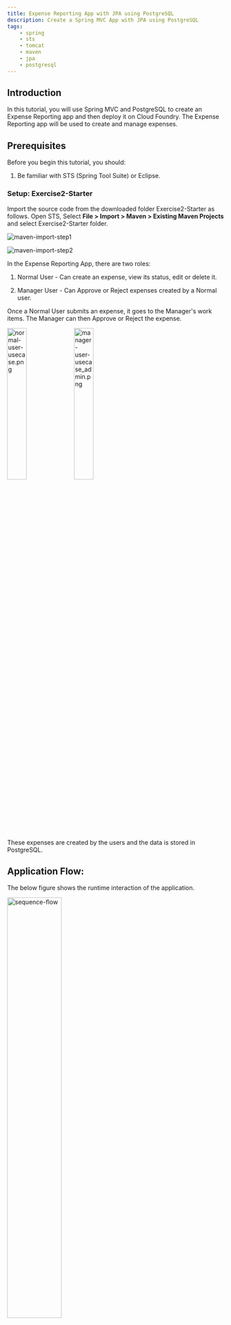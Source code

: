 ```yaml
---
title: Expense Reporting App with JPA using PostgreSQL
description: Create a Spring MVC App with JPA using PostgreSQL
tags:
    - spring
    - sts
    - tomcat
    - maven
    - jpa
    - postgresql
---
```


## Introduction
In this tutorial, you will use Spring MVC and PostgreSQL to create an Expense Reporting app and then deploy it on Cloud Foundry.
The Expense Reporting app will be used to create and manage expenses.

## Prerequisites
Before you begin this tutorial, you should:

1.  Be familiar with STS (Spring Tool Suite) or Eclipse.

### Setup: Exercise2-Starter
Import the source code from the downloaded folder Exercise2-Starter as follows. Open STS, Select **File > Import > Maven > Existing Maven Projects** and select Exercise2-Starter folder.

  ![maven-import-step1](/images/spring_tutorial/import-maven-project-step1.png)

  ![maven-import-step2](/images/spring_tutorial/import-maven-project-step2.png)

In the Expense Reporting App, there are two roles:

1.   Normal User - Can create an expense, view its status, edit or delete it.

2.   Manager User -  Can Approve or Reject expenses created by a Normal user.

Once a Normal User submits an expense, it goes to the Manager's work items. The Manager can then Approve or Reject the expense.

<img src="/images/spring_tutorial/normal-user-usecase.png" alt="normal-user-usecase.png" width="30%">

<img src="/images/spring_tutorial/manager-user-use-case.png" alt="manager-user-usecase_admin.png" width="30%">

These expenses are created by the users and the data
is stored in PostgreSQL.

## Application Flow:
The below figure shows the runtime interaction of the application.

<img src="/images/spring_tutorial/sequence-flow.png" alt="sequence-flow" width="50%">


1.  User logs in to the Expense Reporting system.

2.  User details are verified in database.

3.  User creates or deletes or updates an expense.

4.  The expense goes to the ExpenseSevice where JPA will persist or delete or update its state in the database.

*Note:*
: Before building the application, make sure you add Entities, Services, Controllers,
    Application Configuration classes and Views.

## **Step 1:** Adding Entities
The `@Entity` annotation indicates that the JavaBean is a persistent entity. Typically, an entity represents a table in a relational database, and each entity instance corresponds to a row in that table. The persistent state of an entity is represented through either persistent fields or persistent properties. These fields or properties use object-relational mapping annotations to map the entities and entity relationships to the relational data in the underlying data store.

By default, JPA takes a class name as a table name. If you want to store it under a different table name, then provide the `@Table` annotation with the name property. Create a package for entities as `com.springsource.html5expense.model` and add the following entities `Expense`, `User`, `Role`, `State`.
```java
@Entity
@Table(name = "EXPENSE")
public class Expense {

    @Id
    @GeneratedValue
    private Long id;

    private String description;

    private Double amount;

    @Enumerated(EnumType.STRING)
    private State state = State.NEW;

    private Date expenseDate;

    private User user;

    @OneToOne
    private ExpenseType expenseType;
}
```

The `@Id` annotation specifies the primary key of the entity and the `@GeneratedValue` annotation tells JPA that the value in that field should map to the primary key and that the primary key should use an auto-incrementing value strategy. The `@OneToOne` annotation defines a single-valued association to another entity that has one-to-one multiplicity.

You can get the Entity classes [here](/frameworks/java/spring/tutorials/springmvc-jpa-postgres/code/entities.html).

## **Step 2:** Adding Services
`@Service` specifies a special component that provides the business services through interface. This annotation serves as a specialization of `@Component`, allowing for implementation classes to be autodetected through classpath scanning.

```java
public interface ExpenseService {
    Long createExpense(String description, ExpenseType expenseType, Date expenseDate,
               Double amount, User user);

    Expense getExpense(Long expenseId);

    List<Expense> getAllExpenses();

    List<Expense> getExpensesByUser(User user);

    List<Expense> getPendingExpensesList();

    List<Expense> getApprovedAndRejectedExpensesList();

    Expense changeExpenseStatus(Long expenseId, String state);

    void deleteExpense(Long expenseId);

    void updateExpense(Expense expense);
}
```
These are the business methods to:

+ Create, Update or Delete an Expense.

+ Get pending expenses for a user. Get all the expenses for a user.

+ Update an expense's status.

* Create a package for service interfaces as `com.springsource.html5expense.services` and add `ExpenseService`, `ExpenseTypeService`, `UserService` and `RoleService` interfaces which define the business methods.
You can get the service interfaces [here](/frameworks/java/spring/tutorials/springmvc-jpa-postgres/code/services.html).

* Add the following service implementation classes `JpaExpenseService`, `JpaExpenseTypeService`,
`JpaRoleService` and `JpaUserService` in `com.springsource.html5expense.services` package. The EntityManager has been autowired. The `@Autowired` annotation is auto wire the bean by matching data type. It is associated with a persistence context. A persistence context is a set of entity instances in which for any persistent entity identity there is a unique entity instance. Within the persistence context, the entity instances and their lifecycle are managed. The EntityManager API is used to create and remove persistent entity instances, to find entities by their primary key, and to query over entities. @PersistenceContext uses the EntityManagerFactory to create an EntityManager instance. We have marked createExpense method with @Transactional annotation, this will ensure that the method is running in transaction.

```java
@Service
public class JpaExpenseService implements ExpenseService {

    private EntityManager entityManager;

    public EntityManager getEntityManager() {
        return entityManager;
    }

    @PersistenceContext
    public void setEntityManager(EntityManager entityManager) {
        this.entityManager = entityManager;
    }

    @Transactional
    public Long createExpense(String description, ExpenseType expenseType, Date expenseDate,
            Double amount, User user) {
        Expense expense = new Expense(description, expenseType, expenseDate, amount, user);
        entityManager.persist(expense);
        return expense.getId();
    }

    @Transactional
    public Expense getExpense(Long expenseId) {
        return entityManager.find(Expense.class, expenseId);
    }
}
```
You can get the service implementation classes [here](/frameworks/java/spring/tutorials/springmvc-jpa-postgres/code/services-implementation.html).

Once you have added service implementation classes, ensure you aren't getting errors.

## **Step 3:** Adding the controller
The Controller is responsible for mapping requests. The `@RequestMapping` annotation is used to map requests onto specific handler methods. The following table explains the urls which we used in ExpenseReport application.

<table class="spring-tutorial-index-table">
    <thead>
            <tr>
                <th>No</th>
                <th>HTTP Method</th>
                <th>URL Pattern</th>
                <th>Purpose</th>
            </tr>
    </thead>
    <tbody>
            <tr>
                <td>1</td>
                <td>GET</td>
                <td>/expenses</td>
                <td>Get all the expenses for the user</td>
            </tr>
            <tr>
                <td>2</td>
                <td>POST</td>
                <td>/expenses</td>
                <td>Create a new expense</td>
            </tr>
            <tr>
                <td>3</td>
                <td>GET</td>
                <td>/expenses/{id}</td>
                <td>Return an expense whose expenseid is passed</td>
            </tr>
            <tr>
                <td>4</td>
                <td>PUT</td>
                <td>/expenses/{id}</td>
                <td>Update an expense whose expenseid is passed</td>
            </tr>
            <tr>
                <td>5</td>
                <td>DELETE</td>
                <td>/expenses/{id}</td>
                <td>Delete an expense whose expenseid is passed</td>
            </tr>
    </tbody>
</table>

Create a package for Controllers as `com.springsource.html5expense.controllers` and add the following class: `ExpenseController`. The below method is used in ExpenseController to create a new expense. The `@ResponseBody` annotation indicates that this method return value should be bound to the web response body. We have added Jackson JSON marshaling library dependency in our project. Spring MVC detects this at startup and registers a `MappingJacksonHttpMessageConverter`, which will convert any java.lang.Objects to Strings.
```java
@ResponseBody
@RequestMapping(value = "/expenses", method = RequestMethod.POST)
@ResponseStatus(value = HttpStatus.CREATED)
public Long createNewExpense(@RequestParam("description")String description
    , @RequestParam("amount")Double amount, @RequestParam("expenseTypeId")Long expenseTypeVal) {
    ExpenseType expenseType = expenseTypeService.getExpenseTypeById(expenseTypeVal);
    User user = getUser();
    Long expenseId = expenseService.createExpense(description, expenseType, new Date(),
            amount, user);
    return expenseId;
}
```
In the method below we have used `ModelMap`. It is a place where you can store key/value pairs to be used by the view in rendering a response.  It is through this context that you request specific information in the response.

```java
@RequestMapping(value = "/", method = RequestMethod.GET)
public String getExpenses(ModelMap model) {
     List<ExpenseType> expenseTypeList = expenseTypeService.getAllExpenseType();
     model.addAttribute("expenseTypeList", expenseTypeList);
     model.addAttribute("user", getUser());
     return "expensereports";
}
```
 In our controller, we have gathered some data about the expense types and made them available in the ModelMap using the autowired ExpenseTypeService reference. We can also use HTTP request to store key/values pair of data. To use HttpServletRequest, simply add another argument of type HttpServletRequest.

 Since html only supports two methods: POST and GET. To use DELETE and PUT method add `HiddenHttpMethodFilter` in web.xml. Now use Spring form tag with method as `delete` or use Ajax. It inspects the request and looks for a request parameter(usually called `_method`) that informs how it’s to transform the request.

```xml
<filter>
    <filter-name>hiddenHttpMethodFilter</filter-name>
    <filter-class>org.springframework.web.filter.HiddenHttpMethodFilter</filter-class>
</filter>
<filter-mapping>
    <filter-name>hiddenHttpMethodFilter</filter-name>
    <url-pattern>/</url-pattern>
    <servlet-name>appServlet</servlet-name>
</filter-mapping>
```

 You can get the controller class code [here](/frameworks/java/spring/tutorials/springmvc-jpa-postgres/code/controllers.html).


## **Step 4:** Configuring the ExpenseReport application
In order to work with data from a PostgreSQL database, we need to obtain a connection to the database in order to define the dataSource bean. If your PostgreSQL server requires authentication, put the username and password of your PostgreSQL server in dataSource bean. Define an interface `DataSourceConfiguration` in `com.springsource.html5expense.config` package to get `dataSource`. Now implement this interface for your local datasource as `LocalDataSourceConfiguration` and use `@Profile("local")` annoation.

```java
@Configuration
@Profile("local")
@PropertySource("/db.properties")
public class LocalDataSourceConfiguration implements DataSourceConfiguration {

    @Autowired
    private PropertyResolver propertyResolver;

    @Bean
    public DataSource dataSource() {
        SimpleDriverDataSource dataSource = new SimpleDriverDataSource();
        dataSource.setUrl(String.format("jdbc:postgresql://%s:%s/%s",
                 propertyResolver.getProperty("postgres.host"),
                 propertyResolver.getProperty("postgres.port"),
                 propertyResolver.getProperty("postgres.db.name")));
        dataSource.setDriverClass(org.postgresql.Driver.class);
        dataSource.setUsername(propertyResolver.getProperty("postgres.username"));
        dataSource.setPassword(propertyResolver.getProperty("postgres.password"));
        return dataSource;
    }
}
```
 Now implement `DataSourceConfiguration` for Cloud Foundry datasource as `CloudDataSourceConfiguration` and use `@Profile("cloud")` annoation. To use the Cloud Foundry API add the following dependency in your `pom.xml`.
```xml
<dependency>
   <groupId>org.cloudfoundry</groupId>
   <artifactId>cloudfoundry-runtime</artifactId>
   <version>0.8.2</version>
</dependency>
```

```java
@Configuration
@Profile("cloud")
public class CloudDataSourceConfiguration implements DataSourceConfiguration {

    private CloudEnvironment cloudEnvironment = new CloudEnvironment();

    @Bean
    public DataSource dataSource() {
        Collection<RdbmsServiceInfo> psqlServiceInfo = cloudEnvironment.
                                   getServiceInfos(RdbmsServiceInfo.class);
        RdbmsServiceCreator dataSourceCreator = new RdbmsServiceCreator();
        return dataSourceCreator.createService(psqlServiceInfo.iterator().next());
    }
}
```

 Now we have declared two datasources, one for local environment and another one for Cloud Foundry environment. To avoid switching back from one database to another database, we can make selected profile as active. Based on the active profile only that particular bean should be created. We can select the profiles active based on the environment, create a class called `ExpenseReportAppContextInitializer` in `com.springsource.html5expense.web` and implement `ApplicationContextInitializer`. The ApplicationContextInitializer is used to set active profiles and register custom property sources.

```java
public class ExpenseReportAppContextInitializer implements
        ApplicationContextInitializer<AnnotationConfigWebApplicationContext> {

    private CloudEnvironment cloudEnvironment = new CloudEnvironment();

    private boolean isCloudFoundry() {
        return cloudEnvironment.isCloudFoundry();
    }

    @Override
    public void initialize(AnnotationConfigWebApplicationContext applicationContext) {
        String profile = "local";
        if (isCloudFoundry()) {
            profile = "cloud";
        }
        applicationContext.getEnvironment().setActiveProfiles(profile);
        applicationContext.refresh();
    }
}
```

The application needs to be configured in order to make it ready to deploy. Add the following classes: `ComponentConfig`, `WebConfig` in `com.springsource.html5expense.config` package. The ComponentConfig class has been marked with `@Configuration` annotation to configure beans. This is an alternative to XML configuration for bean definition. We can pass this class as an argument to Spring container as a source for bean creation.
```java
@Configuration
@EnableTransactionManagement
@ComponentScan(basePackageClasses = {JpaExpenseService.class,
        ExpenseController.class, Expense.class })
public class ComponentConfig {

    @Autowired private DataSourceConfiguration dataSourceConfiguration;

    @Bean
    public LocalContainerEntityManagerFactoryBean entityManagerFactory() {
        LocalContainerEntityManagerFactoryBean emfb =
                     new LocalContainerEntityManagerFactoryBean();
        emfb.setJpaVendorAdapter(jpaAdapter());
        emfb.setDataSource(dataSourceConfiguration.dataSource());
        emfb.setJpaPropertyMap(jpaPropertyMap());
        emfb.setJpaDialect(new HibernateJpaDialect());
        emfb.setPackagesToScan(new String[]{Expense.class.getPackage().getName()});
        return emfb;
    }

    @Bean
    public JpaVendorAdapter jpaAdapter() {
        HibernateJpaVendorAdapter hibernateJpaVendorAdapter = new HibernateJpaVendorAdapter();
        hibernateJpaVendorAdapter.setShowSql(true);
        hibernateJpaVendorAdapter.setDatabase(Database.POSTGRESQL);
        hibernateJpaVendorAdapter.setShowSql(true);
        hibernateJpaVendorAdapter.setGenerateDdl(true);
        return hibernateJpaVendorAdapter;
    }

    public Map<String, String> jpaPropertyMap() {
        Map<String, String> map = new HashMap<String, String>();
        map.put(org.hibernate.cfg.Environment.HBM2DDL_AUTO, "create");
        map.put(org.hibernate.cfg.Environment.HBM2DDL_IMPORT_FILES, "import.sql");
        map.put("hibernate.c3p0.min_size", "5");
        map.put("hibernate.c3p0.max_size", "20");
        map.put("hibernate.c3p0.timeout", "360000");
        map.put("hibernate.dialect", "org.hibernate.dialect.PostgreSQLDialect");
        return map;
    }
}

```

 To declare a bean, simply annotate a method with the `@Bean` annotation in your config class. This method is used to register a bean definition within an ApplicationContext of the type specified as the method's return value. By default, the bean name will be the same as the method name.
   
To enable declarative transaction management, add a @EnableTransactionManagement annotation to the ComponentConfig class. The `@EnableTransactionManagement` annotation is responsible for Spring's annotation-driven transaction management capability, similar to the support found in Spring's <tx:*> XML namespace. This annotation will search for a bean of type PlatformTransactionManager registered in the context so define a bean `PlatformTransactionManager` in ComponentConfig class.
```java
@Bean
public PlatformTransactionManager transactionManager() {
    final JpaTransactionManager transactionManager = new JpaTransactionManager();
    transactionManager.setEntityManagerFactory(entityManagerFactory().getObject());
    Map<String, String> jpaProperties = new HashMap<String, String>();
    jpaProperties.put("transactionTimeout", "43200");
    transactionManager.setJpaPropertyMap(jpaProperties);
    return transactionManager;
}
```

Next, configure the components using `@ComponentScan`. It will Configure component scanning directives for use with `@Configuration` classes and provides parallel support with Spring XML's `<context:component-scan>` element, passing a basePackageClasses() or basePackages() value.

  Create a new file `import.sql` in `src/main/resources` and add sql statements.
```sql
insert into role(roleid,rolename) values(nextval('hibernate_sequence'),'ROLE_USER');
insert into role(roleid,rolename) values(nextval('hibernate_sequence'),'ROLE_MANAGER');
insert into users(userid,emailid,enabled,password,username,role_roleid) values(nextval('hibernate_sequence'),'admin@expense.com',true,'admin','admin',2);
insert into expenseType(id,name) values(nextval('hibernate_sequence'),'MEDICAL');
insert into expenseType(id,name) values(nextval('hibernate_sequence'),'TRAVEL');
insert into expenseType(id,name) values(nextval('hibernate_sequence'),'TELEPHONE');
insert into expenseType(id,name) values(nextval('hibernate_sequence'),'GYM');
insert into expenseType(id,name) values(nextval('hibernate_sequence'),'EDUCATION');
```

  To execute these statements automatically in the database when the app starts, we have set
 these two properties in the entityManagerFactory bean.
```java
map.put(org.hibernate.cfg.Environment.HBM2DDL_AUTO, "create");
map.put(org.hibernate.cfg.Environment.HBM2DDL_IMPORT_FILES, "import.sql");
```

  Modify the `db.properties` file properties database username, password, database name according to your local database.

  To load ComponentConfig class as part of contextConfigLocation, add contextClass as `AnnotationConfigWebApplicationContext` and `contextConfigLocation` as
com.springsource.html5expense.config. Then set `contextInitializerClasses` as ExpenseReportAppContextInitializer.
```xml
<context-param>
    <param-name>contextInitializerClasses</param-name>
    <param-value>
       com.springsource.html5expense.web.ExpenseReportAppContextInitializer
    </param-value>
</context-param>
<context-param>
    <param-name>contextClass</param-name>
    <param-value>
      org.springframework.web.context.support.AnnotationConfigWebApplicationContext
    </param-value>
</context-param>
<context-param>
   <param-name>contextConfigLocation</param-name>
   <param-value>com.springsource.html5expense.config</param-value>
 </context-param>
```

You can get the Config classes [here](/frameworks/java/spring/tutorials/springmvc-jpa-postgres/code/config.html).

## **Step 5:** Adding View Files
The Expense Report app service is ready. To get users to interact with it, it needs a user interface. To resolve the Controllers return `view` value, we have defined InternalViewResolver.

```java
@Bean
public InternalResourceViewResolver internalResourceViewResolver() {
     InternalResourceViewResolver internalResourceViewResolver =
                           new InternalResourceViewResolver();
     internalResourceViewResolver.setPrefix("/WEB-INF/views/");
     internalResourceViewResolver.setSuffix(".jsp");
     return internalResourceViewResolver;
}
```

The application requires the following files to be added, `login.jsp`, `expensereports.jsp`, `signup.jsp` in `webapp/WEB-INF/view` folder. You can download the jsp files [here](/frameworks/java/spring/tutorials/springmvc-jpa-postgres/code/views.html).

## Check Point
1. Select project, drag it down and drop into your VMware vFabric tc server listed in the bottom left Server window.

2. Select VMware vFabric tc server and click start button to run the server.

3. Once the server starts, open your browser and enter the application url : `http://localhost:8080/html5expense/expenses/1`. You will get an empty response since we haven't created any expense.

4. Go to your PostgreSQL client and give the command **\dt**. It will list all the tables in the database so you can check that new tables have been created for the Entities.
```sql
postgres=# \dt
                 List of relations
 Schema |          Name          | Type  |  Owner
--------+------------------------+-------+----------
 public | expense                | table | postgres
 public | expensetype            | table | postgres
 public | role                   | table | postgres
 public | users                  | table | postgres
(4 rows)

```

## Complete Application Code
If you are getting any errors, download the Exercise2-Complete code and import into STS.

## Deploying to Cloud Foundry
* To learn how to deploy a Spring App using PostgreSQL to Cloud Foundry, please refer [here](/frameworks/java/spring/tutorials/springmvc-jpa-postgres/springmvc-app-with-postgresql-deployment-to-cloudfoundry.html).

<a class="button-plain" style="padding: 3px 15px;" href="/frameworks/java/spring/tutorials/springmvc-jpa-postgres/springmvc-template-project.html">Prev</a><a class="button-plain" style="padding: 3px 15px; float: right" href="/frameworks/java/spring/tutorials/springmvc-jpa-postgres/expensereport-app-with-spring-security.html">Next</a>

